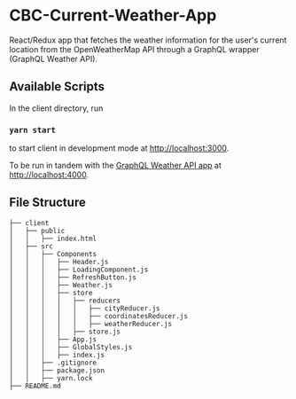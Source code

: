 # CBC-Current-Weather-App
React/Redux app that fetches the weather information for the user's current location from the OpenWeatherMap API through a GraphQL wrapper (GraphQL Weather API). 

## Available Scripts

In the client directory, run 

### `yarn start`

to start client in development mode at [http://localhost:3000](http://localhost:3000).

To be run in tandem with the [GraphQL Weather API app](https://github.com/konstantinmuenster/graphql-weather-api) at [http://localhost:4000](http://localhost:4000).


## File Structure

```
├── client
│   ├── public
│   │   ├── index.html
│   ├── src
│   │   ├── Components
│   │   │   ├── Header.js
│   │   │   ├── LoadingComponent.js
│   │   │   ├── RefreshButton.js
│   │   │   ├── Weather.js
│   │   │   ├── store
│   │   │   │   ├── reducers
│   │   │   │   │   ├── cityReducer.js
│   │   │   │   │   ├── coordinatesReducer.js
│   │   │   │   │   ├── weatherReducer.js
│   │   │   │   ├── store.js
│   │   │   ├── App.js
│   │   │   ├── GlobalStyles.js
│   │   │   ├── index.js
│   │   ├── .gitignore
│   │   ├── package.json
│   │   ├── yarn.lock
├── README.md
```


